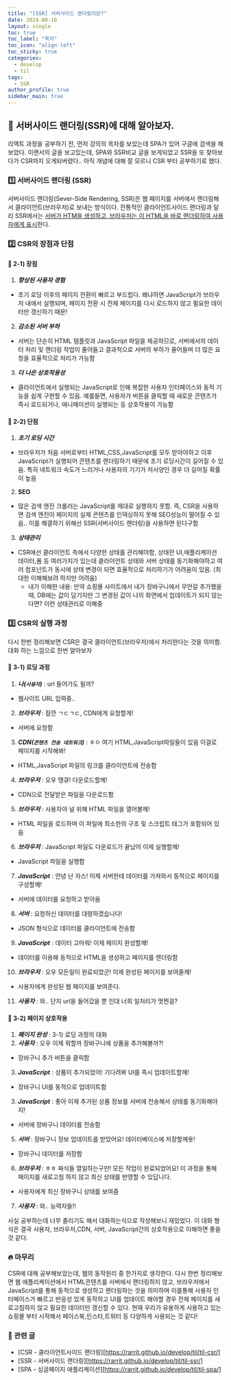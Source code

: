 ```yaml
---
title: "[SSR] 서버사이드 랜더링이란?"
date: 2024-08-10
layout: single
toc: true
toc_label: "목차"
toc_icon: "align-left"
toc_sticky: true
categories:  
  - develop
  - til
tags:
  - SSR
author_profile: true
sidebar_main: true
---
```


## :ledger: 서버사이드 랜더링(SSR)에 대해 알아보자.
리엑트 과정을 공부하기 전, 먼저 강의의 목차를 보았는데 SPA가 있어 구글에 검색을 해보았다. 이랜서의 글을 보고있는데, SPA와 SSR비교 글을 보게되었고 SSR을 또 찾아보다가 CSR까지 오게되버렸다.. 아직 개념에 대해 잘 모르니 CSR 부터 공부하기로 했다.

### :one: 서버사이드 랜더링 (SSR)
서버사이드 랜더링(Sever-Side Rendering, SSR)은 웹 페이지를 서버에서 랜더링해서 클라이언트(브라우저)로 보내는 방식이다. 전통적인 클라이언트사이드 랜더링과 달리 SSR에서는 <u>서버가 HTM을 생성하고, 브라우저는 이 HTML을 바로 랜더링하여 사용자에게 표시</u>한다.

### :two: CSR의 장점과 단점
#### :pushpin: 2-1) 장점
1. ***향상된 사용자 경험***
  - 초기 로딩 이후의 페이지 전환이 빠르고 부드럽다. 왜냐하면 JavaScript가 브라우저 내에서 실행되며, 페이지 전환 시 전체 페이지를 다시 로드하지 않고 필요한 데이터만 갱신하기 때문!
2. ***감소된 서버 부하***
  - 서버는 단순히 HTML 템플릿과 JavaScript 파일을 제공하므로, 서버에서의 데이터 처리 및 랜더링 작업이 줄어들고 결과적으로 서버의 부하가 줄어들며 더 많은 요청을 효율적으로 처리가 가능함
3. ***더 나은 상호작용성***
  - 클라이언트에서 실행되는 JavaScript로 인해 복잡한 사용자 인터페이스와 동적 기능을 쉽게 구현할 수 있음. 예를들면, 사용자가 버튼을 클릭할 때 새로운 콘텐츠가 즉시 로드되거나, 애니메이션이 실행되는 등 상호작용이 가능함

#### :pushpin: 2-2) 단점
1. ***초기 로딩 시간***
  - 브라우저가 처음 서버로부터 HTML,CSS,JavaScript를 모두 받아야하고 이후 JavaScript가 실행되어 콘텐츠를 랜더링하기 때문에 초기 로딩시간이 길어질 수 있음. 특히 네트워크 속도가 느리거나 사용자의 기기가 저사양인 경우 더 길어질 확률이 높음
2. **SEO**
  - 많은 검색 엔진 크롤러는 JavaScript를 제대로 실행하지 못함. 즉, CSR을 사용하면 검색 엔진이 페이지의 실제 콘텐츠를 인덱싱하지 못해 SEO성능이 떨어질 수 있음.. 이를 해결하기 위해선 SSR(서버사이드 랜더링)을 사용하면 된다구함
3. ***상태관리***
  - CSR에선 클라이언트 측에서 다양한 상태를 관리해야함, 상태란 UI,애플리케이션 데이터,폼 등 여러가지가 있는데 클라이언트 상태와 서버 상태를 동기화해야하고 여러 컴포넌트가 동시에 상태 변경이 되면 효율적으로 처리하기가 어려움이 있음. (최대한 이해해보려 하지만 어려움)
    - 내가 이해한 내용: 만약 쇼핑몰 사이트에서 내가 장바구니에서 무언갈 추가했을 때, DB에는 값이 담기지만 그 변경된 값이 나의 화면에서 업데이트가 되지 않는다면? 이런 상태관리로 이해중

### :three: CSR의 실행 과정
다시 한번 정리해보면 CSR은 결국 클라이언트(브라우저)에서 처리한다는 것을 의미함. 대화 하는 느낌으로 한번 알아보자
#### :pushpin: 3-1) 로딩 과정
1. ***나(`사용자`)*** : url 들어가도 될까?
  - 웹사이트 URL 입력중..
2. ***브라우저*** : 잠깐 ㄱㄷㄱㄷ, CDN에게 요청할게!
  - 서버에 요청함
3. ***CDN(`콘텐츠 전송 네트워크`)*** : ㅎㅇ 여기 HTML,JavaScript파일들이 있음 이걸로 페이지를 시작해봐! 
  - HTML,JavaScript 파일의 링크를 클라이언트에 전송함
4. ***브라우저*** : 오우 땡큐! 다운로드할께!
  - CDN으로 전달받은 파일을 다운로드함
5. ***브라우저*** : 사용자야 널 위해 HTML 파일을 열어볼께!
  - HTML 파일을 로드하며 이 파일에 최소한의 구조 및 스크립트 태그가 포함되어 있음
6. ***브라우저*** : JavaScript 파일도 다운로드가 끝났어 이제 실행할께!
  - JavaScript 파일을 실행함
7. ***JavaScript*** : 안녕 난 자스! 이제 서버한테 데이터를 가져와서 동적으로 페이지를 구성할께!
  - 서버에 데이터를 요청하고 받아옴
8. ***서버*** : 요청하신 데이터를 대령하겠습니다!
  - JSON 형식으로 데이터를 클라이언트에 전송함
9. ***JavaScript*** : 데이터 고마워! 이제 페이지 완성할께!
  - 데이터를 이용해 동적으로 HTML을 생성하고 페이지를 랜더링함
10. ***브라우저*** : 오우 모든일이 완료되었군! 이제 완성된 페이지를 보여줄께!
  - 사용자에게 완성된 웹 페이지를 보여준다.
11. ***사용자*** : 와.. 단지 url을 들어갔을 뿐 인대 너희 일처리가 멋찐걸?

#### :pushpin: 3-2) 페이지 상호작용
1. ***페이지 완성*** : 3-1) 로딩 과정의 대화
2. ***사용자*** : 오우 이제 뭐할까 장바구니에 상품을 추가해볼까?!
  - 장바구니 추가 버튼을 클릭함
3. ***JavaScript*** : 상품이 추가되었어! 기다려봐 UI를 즉시 업데이트할께!
  - 장바구니 UI를 동적으로 업데이트함
3. ***JavaScript*** : 좋아 이제 추가된 상품 정보를 서버에 전송해서 상태를 동기화해야지!
  - 서버에 장바구니 데이터를 전송함
5. ***서버*** : 장바구니 정보 업데이트를 받았어요! 데이터베이스에 저장할께욧!
  - 장바구니 데이터를 저장함
6. ***브라우저*** : ㅎㅎ 짜식들 열일하는구만! 모든 작업이 완료되었어요! 이 과정을 통해 페이지를 새로고침 하지 않고 최신 상태를 반영할 수 있답니다.
  - 사용자에게 최신 장바구니 상태를 보여줌
7. ***사용자*** : 와.. 능력자들!!

사실 공부하는데 너무 졸리기도 해서 대화하는식으로 작성해보니 재밌었다. 이 대화 형식은 결국 사용자, 브라우저,CDN, 서버, JavaScript간의 상호작용으로 이해하면 좋을 것 같다.

### :fire: 마무리
CSR에 대해 공부해보았는데, 웹의 동작원리 중 한가지로 생각한다. 다시 한번 정리해보면 웹 애플리케이션에서 HTML콘텐츠를 서버에서 랜더링하지 않고, 브라우저에서 JavaScript를 통해 동적으로 생성하고 랜더링하는 것을 의미하며 이를통해 사용자 인터페이스가 빠르고 반응성 있게 동작하고 UI를 업데이트 해야할 경우 전체 페이지를 새로고침하지 않고 필요한 데이터만 갱신할 수 있다. 현재 우리가 유용하게 사용하고 있는 쇼핑몰 부터 시작해서 페이스북,인스타,트위터 등 다양하게 사용되는 것 같다!

### :pushpin: 관련 글
- [CSR - 클라이언트사이드 랜더링][https://rarrit.github.io/develop/til/til-csr/]
- [SSR - 서버사이드 랜더링][https://rarrit.github.io/develop/til/til-ssr/]
- [SPA - 싱글페이지 애플리케이션][https://rarrit.github.io/develop/til/til-spa/]